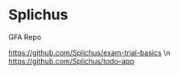# Splichus
GFA Repo

https://github.com/Splichus/exam-trial-basics
\n https://github.com/Splichus/todo-app

